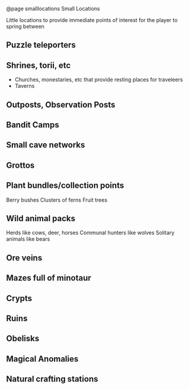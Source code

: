 @page smalllocations Small Locations

Little locations to provide immediate points of interest for the player to spring between

## Puzzle teleporters

## Shrines, torii, etc
 - Churches, monestaries, etc that provide resting places for traveleers
 - Taverns

## Outposts, Observation Posts

## Bandit Camps

## Small cave networks

## Grottos

## Plant bundles/collection points
Berry bushes
Clusters of ferns
Fruit trees

## Wild animal packs
Herds like cows, deer, horses
Communal hunters like wolves
Solitary animals like bears

## Ore veins

## Mazes full of minotaur

## Crypts

## Ruins

## Obelisks

## Magical Anomalies

## Natural crafting stations

